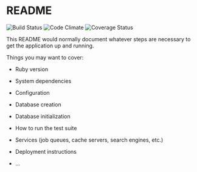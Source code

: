 # README

![Build Status](https://codeship.com/projects/8a0868c0-f1a7-0134-31c9-269843b27a0d/status?branch=master)
![Code Climate](https://codeclimate.com/github/AnielaMW/ECDdb.png)
![Coverage Status](https://coveralls.io/repos/AnielaMW/ECDdb/badge.png)

This README would normally document whatever steps are necessary to get the
application up and running.

Things you may want to cover:

* Ruby version

* System dependencies

* Configuration

* Database creation

* Database initialization

* How to run the test suite

* Services (job queues, cache servers, search engines, etc.)

* Deployment instructions

* ...

